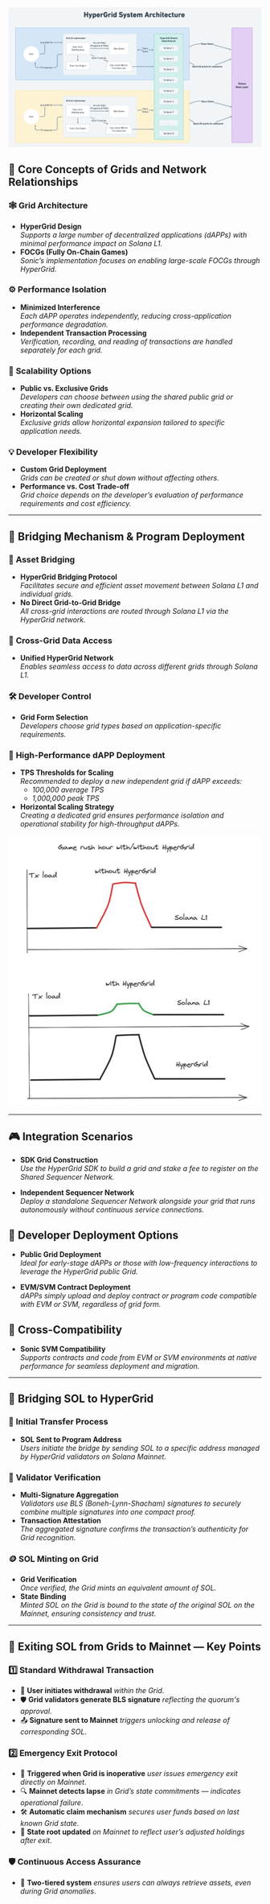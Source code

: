 ![alt text](image.png)

## 🧠 **Core Concepts of Grids and Network Relationships**

### 🕸️ **Grid Architecture**
- **HyperGrid Design**  
  *Supports a large number of decentralized applications (dAPPs) with minimal performance impact on Solana L1.*
- **FOCGs (Fully On-Chain Games)**  
  *Sonic’s implementation focuses on enabling large-scale FOCGs through HyperGrid.*

### ⚙️ **Performance Isolation**
- **Minimized Interference**  
  *Each dAPP operates independently, reducing cross-application performance degradation.*
- **Independent Transaction Processing**  
  *Verification, recording, and reading of transactions are handled separately for each grid.*

### 🧱 **Scalability Options**
- **Public vs. Exclusive Grids**  
  *Developers can choose between using the shared public grid or creating their own dedicated grid.*
- **Horizontal Scaling**  
  *Exclusive grids allow horizontal expansion tailored to specific application needs.*

### 💡 **Developer Flexibility**
- **Custom Grid Deployment**  
  *Grids can be created or shut down without affecting others.*
- **Performance vs. Cost Trade-off**  
  *Grid choice depends on the developer’s evaluation of performance requirements and cost efficiency.*

-------------

## 🔗 **Bridging Mechanism & Program Deployment**

### 🌉 **Asset Bridging**
- **HyperGrid Bridging Protocol**  
  *Facilitates secure and efficient asset movement between Solana L1 and individual grids.*
- **No Direct Grid-to-Grid Bridge**  
  *All cross-grid interactions are routed through Solana L1 via the HyperGrid network.*

### 🧠 **Cross-Grid Data Access**
- **Unified HyperGrid Network**  
  *Enables seamless access to data across different grids through Solana L1.*

### 🛠️ **Developer Control**
- **Grid Form Selection**  
  *Developers choose grid types based on application-specific requirements.*

### 🚀 **High-Performance dAPP Deployment**
- **TPS Thresholds for Scaling**  
  *Recommended to deploy a new independent grid if dAPP exceeds:*  
  - *100,000 average TPS*  
  - *1,000,000 peak TPS*
- **Horizontal Scaling Strategy**  
  *Creating a dedicated grid ensures performance isolation and operational stability for high-throughput dAPPs.*

![alt text](image-1.png)

---

## 🎮 Integration Scenarios

- **SDK Grid Construction**  
  *Use the HyperGrid SDK to build a grid and stake a fee to register on the Shared Sequencer Network.*

- **Independent Sequencer Network**  
  *Deploy a standalone Sequencer Network alongside your grid that runs autonomously without continuous service connections.*

## 🚀 Developer Deployment Options

- **Public Grid Deployment**  
  *Ideal for early-stage dAPPs or those with low-frequency interactions to leverage the HyperGrid public Grid.*

- **EVM/SVM Contract Deployment**  
  *dAPPs simply upload and deploy contract or program code compatible with EVM or SVM, regardless of grid form.*

## 🔄 Cross-Compatibility

- **Sonic SVM Compatibility**  
  *Supports contracts and code from EVM or SVM environments at native performance for seamless deployment and migration.*

---
## 🔗 Bridging SOL to HyperGrid

### 🧭 **Initial Transfer Process**
- **SOL Sent to Program Address**  
  *Users initiate the bridge by sending SOL to a specific address managed by HyperGrid validators on Solana Mainnet.*

### 🔐 **Validator Verification**
- **Multi-Signature Aggregation**  
  *Validators use BLS (Boneh-Lynn-Shacham) signatures to securely combine multiple signatures into one compact proof.*
- **Transaction Attestation**  
  *The aggregated signature confirms the transaction’s authenticity for Grid recognition.*

### 🪙 **SOL Minting on Grid**
- **Grid Verification**  
  *Once verified, the Grid mints an equivalent amount of SOL.*
- **State Binding**  
  *Minted SOL on the Grid is bound to the state of the original SOL on the Mainnet, ensuring consistency and trust.*
----------

## 🔄 Exiting SOL from Grids to Mainnet — Key Points

### 1️⃣ **Standard Withdrawal Transaction**

* 📝 **User initiates withdrawal** *within the Grid*.
* 🛡 **Grid validators generate BLS signature** *reflecting the quorum's approval*.
* 📤 **Signature sent to Mainnet** *triggers unlocking and release of corresponding SOL*.

### 2️⃣ **Emergency Exit Protocol**

* 🚨 **Triggered when Grid is inoperative** *user issues emergency exit directly on Mainnet*.
* 🔍 **Mainnet detects lapse** *in Grid’s state commitments — indicates operational failure*.
* 🛠 **Automatic claim mechanism** *secures user funds based on last known Grid state*.
* 📌 **State root updated** *on Mainnet to reflect user’s adjusted holdings after exit*.

### 🛡 **Continuous Access Assurance**

* 🔄 **Two-tiered system** *ensures users can always retrieve assets, even during Grid anomalies*.
